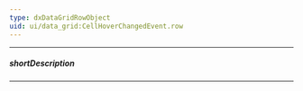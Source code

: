 ```yaml
---
type: dxDataGridRowObject
uid: ui/data_grid:CellHoverChangedEvent.row
---
```

---
##### shortDescription
<!-- Description goes here -->

---
<!-- Description goes here -->